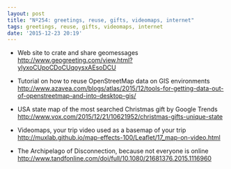 ```yaml
---
layout: post
title: "Nº254: greetings, reuse, gifts, videomaps, internet"
tags: greetings, reuse, gifts, videomaps, internet
date: '2015-12-23 20:19'
---
```


* Web site to crate and share geomessages
  http://www.geogreeting.com/view.html?ylyxoCUpoCDoCUqoysxAEsoDCU

* Tutorial on how to reuse OpenStreetMap data on GIS environments
  http://www.azavea.com/blogs/atlas/2015/12/tools-for-getting-data-out-of-openstreetmap-and-into-desktop-gis/

* USA state map of the most searched Christmas gift by Google Trends
  http://www.vox.com/2015/12/21/10621952/christmas-gifts-unique-state

* Videomaps, your trip video used as a basemap of your trip
  http://muxlab.github.io/map-effects-100/Leaflet/17_map-on-video.html

* The Archipelago of Disconnection, because not everyone is online
  http://www.tandfonline.com/doi/full/10.1080/21681376.2015.1116960

